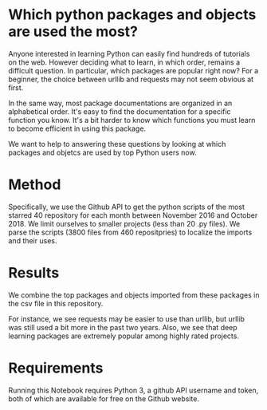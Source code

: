 # Which python packages and objects are used the most?

Anyone interested in learning Python can easily find hundreds of tutorials on the web. However deciding what to learn, in which order, remains a difficult question. In particular, which packages are popular right now? For a beginner, the choice between urllib and requests may not seem obvious at first.

In the same way, most package documentations are organized in an alphabetical order. It's easy to find the documentation for a specific function you know. It's a bit harder to know which functions you must learn to become efficient in using this package. 

We want to help to answering these questions by looking at which packages and objetcs are used by top Python users now. 

# Method
Specifically, we use the Github API to get the python scripts of the most starred 40 repository for each month between November 2016 and October 2018. We limit ourselves to smaller projects (less than 20 .py files). We parse the scripts (3800 files from 460 repositpries) to localize the imports and their uses. 

# Results
We combine the top packages and objects imported from these packages in the csv file in this repository. 

For instance, we see requests may be easier to use than urllib, but urllib was still used a bit more in the past two years. Also, we see that deep learning packages are extremely popular among highly rated projects.


# Requirements
Running this Notebook requires Python 3, a github API username and token, both of which are available for free on the Github website. 

